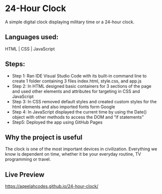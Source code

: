 # 24-Hour Clock
A simple digital clock displaying military time or a 24-hour clock.

## Languages used: 
HTML | CSS | JavaScript

## Steps:
- Step 1: Ran IDE Visual Studio Code with its built-in command line to create 1 folder containing 3 files index.html, style.css, and app.js   
- Step 2: In HTML designed basic containers for 3 sections of the page and used other elements and attributes for targeting in CSS and JavaScript 
- Step 3: In CSS removed default styles and created custom styles for the html elements and also imported fonts form Google 
- Step 4: In JavaScript displayed the current time by using the Date() object with other methods to access the DOM and “if  statements”   
- Step5: Deployed the app using GitHub Pages   

## Why the project is useful
The clock is one of the most important devices in civilization. 
Everything we know is dependent on time, whether it be your everyday routine, TV programming or travel.

## Live Preview

https://aqeelahcodes.github.io/24-hour-clock/
